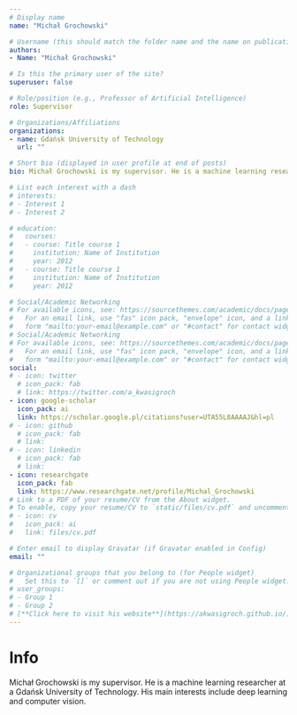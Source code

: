 ```yaml
---
# Display name
name: "Michał Grochowski"

# Username (this should match the folder name and the name on publications)
authors:
- Name: "Michał Grochowski"

# Is this the primary user of the site?
superuser: false

# Role/position (e.g., Professor of Artificial Intelligence)
role: Supervisor

# Organizations/Affiliations
organizations:
- name: Gdańsk University of Technology
  url: ""

# Short bio (displayed in user profile at end of posts)
bio: Michał Grochowski is my supervisor. He is a machine learning researcher at a Gdańsk University of Technology. His main interests include deep learning and computer vision.

# List each interest with a dash
# interests:
# - Interest 1
# - Interest 2

# education:
#   courses:
#   - course: Title course 1
#     institution: Name of Institution
#     year: 2012
#   - course: Title course 1
#     institution: Name of Institution
#     year: 2012

# Social/Academic Networking
# For available icons, see: https://sourcethemes.com/academic/docs/page-builder/#icons
#   For an email link, use "fas" icon pack, "envelope" icon, and a link in the
#   form "mailto:your-email@example.com" or "#contact" for contact widget.
# Social/Academic Networking
# For available icons, see: https://sourcethemes.com/academic/docs/page-builder/#icons
#   For an email link, use "fas" icon pack, "envelope" icon, and a link in the
#   form "mailto:your-email@example.com" or "#contact" for contact widget.
social:
# - icon: twitter
  # icon_pack: fab
  # link: https://twitter.com/a_kwasigroch
- icon: google-scholar
  icon_pack: ai
  link: https://scholar.google.pl/citations?user=UTA55L8AAAAJ&hl=pl
# - icon: github
  # icon_pack: fab
  # link: 
# - icon: linkedin
  # icon_pack: fab
  # link: 
- icon: researchgate
  icon_pack: fab
  link: https://www.researchgate.net/profile/Michal_Grochowski
# Link to a PDF of your resume/CV from the About widget.
# To enable, copy your resume/CV to `static/files/cv.pdf` and uncomment the lines below.
# - icon: cv
#   icon_pack: ai
#   link: files/cv.pdf

# Enter email to display Gravatar (if Gravatar enabled in Config)
email: ""

# Organizational groups that you belong to (for People widget)
#   Set this to `[]` or comment out if you are not using People widget.
# user_groups:
# - Group 1
# - Group 2
# [**Click here to visit his website**](https://akwasigroch.github.io/)
---
```

# Info

Michał Grochowski is my supervisor. He is a machine learning researcher at a Gdańsk University of Technology. His main interests include deep learning and computer vision.

